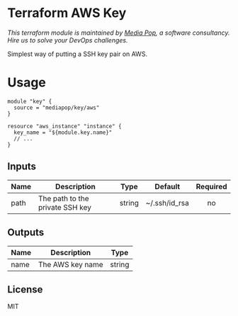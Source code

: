# Terraform AWS Key

*This terraform module is maintained by [Media Pop](https://www.mediapop.co), a software consultancy. Hire us to solve your DevOps challenges.*

Simplest way of putting a SSH key pair on AWS.

# Usage


```hcl
module "key" {
  source = "mediapop/key/aws"
}

resource "aws_instance" "instance" {
  key_name = "${module.key.name}"
  // ...
}
```

## Inputs

| Name | Description | Type | Default | Required |
|------|-------------|:----:|:-----:|:-----:|
| path | The path to the private SSH key | string | ~/.ssh/id_rsa | no |

## Outputs

| Name | Description | Type |
|------|-------------|:----:|
| name | The AWS key name | string |

## License

MIT
